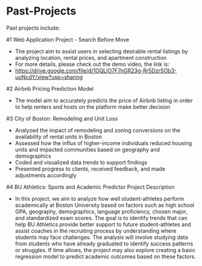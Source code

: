 # Past-Projects
Past projects include:

#1 Web Application Project - Search Before Move
- The project aim to assist users in selecting desirable rental listings by analyzing location, rental prices, and apartment construction
- For more details, please check out the demo video, the link is:
- https://drive.google.com/file/d/1OQLlO7F7nGR23g-Rr5DzrSOb3-uoNcdY/view?usp=sharing

#2 Airbnb Pricing Prediction Model
- The model aim to accurately predicts the price of Airbnb listing in order to help renters and hosts on the platform make better decision

#3 City of Boston: Remodeling and Unit Loss
- Analyzed the impact of remodeling and zoning conversions on the availability of rental units in Boston
- Assessed how the influx of higher-income individuals reduced housing units and impacted communities based on geography and demographics
- Coded and visualized data trends to support findings
- Presented progress to clients, received feedback, and made adjustments accordingly


#4 BU Athletics: Sports and Academic Predictor Project Description
- In this project, we aim to analyze how well student-athletes perform academically at Boston University based on factors such as high school GPA, geography, demographics, language proficiency, chosen major, and standardized exam scores. The goal is to identify trends that can help BU Athletics provide better support to future student-athletes and assist coaches in the recruiting process by understanding where students may face challenges. The analysis will involve studying data from students who have already graduated to identify success patterns or struggles. If time allows, the project may also explore creating a basic regression model to predict academic outcomes based on these factors.


